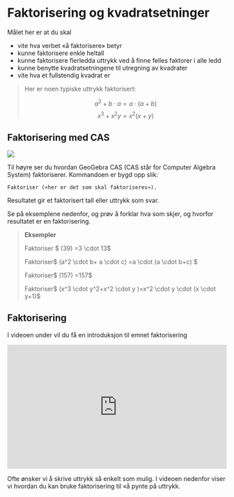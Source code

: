 # Faktorisering og kvadratsetninger

Målet her er at du skal 

* vite hva verbet «å faktorisere» betyr
* kunne faktorisere enkle heltall
* kunne faktorisere flerledda uttrykk ved å finne felles faktorer i alle ledd
* kunne benytte kvadratsetningene til utregning av kvadrater
* vite hva et fullstendig kvadrat er

> Her er noen typiske uttrykk faktorisert: 
>
> $$a^2+b \cdot a=a \cdot (a+b)$$ 
> $$x^3+x^2y=x^2(x+y) $$

## Faktorisering med CAS

![](/bilder/cas1-eksempel.png)

Til høyre ser du hvordan GeoGebra CAS (CAS står for Computer Algebra System) faktoriserer. Kommandoen er bygd opp slik: 
  
    Faktoriser («her er det som skal faktoriseres»). 

Resultatet gir et faktorisert tall eller uttrykk som svar.



Se på eksemplene nedenfor, og prøv å forklar hva som skjer, og hvorfor resultatet er en faktorisering.

> **Eksempler**
>
> Faktoriser $ (39) =3 \cdot 13$
>
> Faktoriser$ (a^2 \cdot b+ a \cdot c) =a \cdot (a \cdot b+c) $
>
> Faktoriser$ (157) =157$
>
> Faktoriser$ (x^3 \cdot y^2+x^2 \cdot y )=x^2 \cdot y  \cdot (x \cdot y+1)$


## Faktorisering

I videoen under vil du få en introduksjon til emnet faktorisering

<div style="padding:56.6% 0 0 0;position:relative;"><iframe src="https://player.vimeo.com/video/291458426?h=83f69c1754&title=0&byline=0&portrait=0" style="position:absolute;top:0;left:0;width:100%;height:100%;" frameborder="0" allow="autoplay; fullscreen; picture-in-picture" allowfullscreen></iframe></div><script src="https://player.vimeo.com/api/player.js"></script>

Ofte ønsker vi å skrive uttrykk så enkelt som mulig. I videoen nedenfor viser vi hvordan du kan bruke faktorisering til «å pynte på uttrykk.
